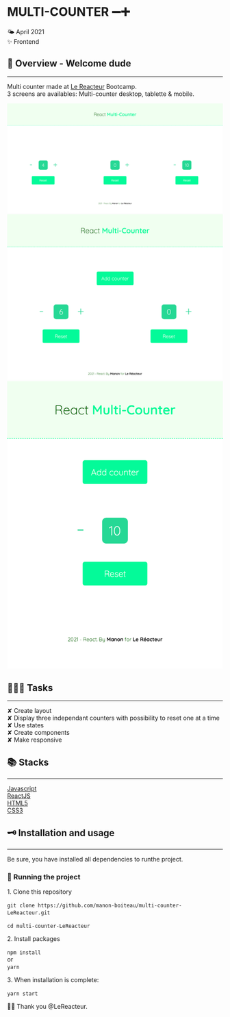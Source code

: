 # MULTI-COUNTER ➖➕

🌤 April 2021  
✨ Frontend

## 🌈 Overview - Welcome dude

---

Multi counter made at [Le Reacteur](https://www.lereacteur.io/) Bootcamp.  
3 screens are availables: Multi-counter desktop, tablette & mobile.

![Multi-counter desktop](src/assets/img/multi-counter-desktop.png)
![Multi-counter tablette](src/assets/img/multi-counter-tablette.png)
![Multi-counter mobile](src/assets/img/multi-counter-mobile.png)

## 👩🏻‍💻 Tasks

---

✘ Create layout  
✘ Display three independant counters with possibility to reset one at a time  
✘ Use states  
✘ Create components  
✘ Make responsive

## 📚 Stacks

---

[Javascript](https://www.w3schools.com/js/default.asp)  
[ReactJS](https://fr.reactjs.org/docs/getting-started.html)  
[HTML5](https://www.w3schools.com/html/default.asp)  
[CSS3](https://www.w3schools.com/css/default.asp)

## 🗝 Installation and usage

---

Be sure, you have installed all dependencies to runthe project.

### 🚙 Running the project

1️. Clone this repository

`git clone https://github.com/manon-boiteau/multi-counter-LeReacteur.git`

`cd multi-counter-LeReacteur`

2️. Install packages

`npm install`  
or  
`yarn`

3️. When installation is complete:

`yarn start`

🙏🏻 Thank you @LeReacteur.
